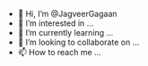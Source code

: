 - 👋 Hi, I’m @JagveerGagaan
- 👀 I’m interested in ...
- 🌱 I’m currently learning ...
- 💞️ I’m looking to collaborate on ...
- 📫 How to reach me ...

<!---
JagveerGagaan/JagveerGagaan is a ✨ special ✨ repository because its `README.md` (this file) appears on your GitHub profile.
You can click the Preview link to take a look at your changes.
--->
